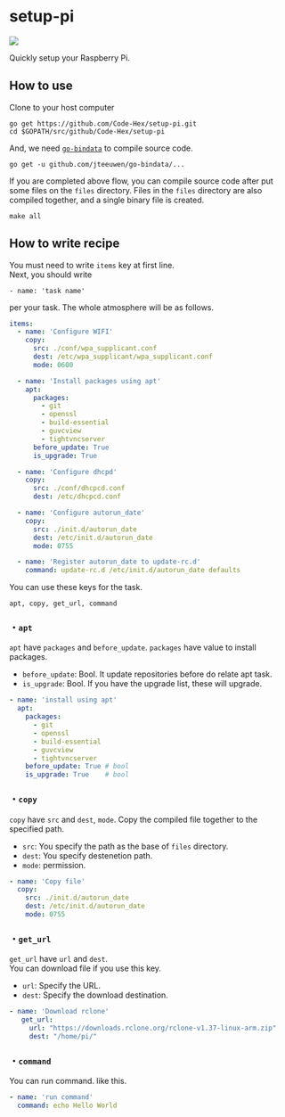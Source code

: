 # setup-pi

![](https://raw.github.com/motdotla/ansible-pi/master/ansible-pi.jpg)

Quickly setup your Raspberry Pi.

## How to use

Clone to your host computer

```
go get https://github.com/Code-Hex/setup-pi.git
cd $GOPATH/src/github/Code-Hex/setup-pi
```

And, we need [`go-bindata`](https://github.com/jteeuwen/go-bindata) to compile source code.

```
go get -u github.com/jteeuwen/go-bindata/...
```

If you are completed above flow, you can compile source code after put some files on the `files` directory. Files in the `files` directory are also compiled together, and a single binary file is created.

```
make all
```

## How to write recipe

You must need to write `items` key at first line.  
Next, you should write

    - name: 'task name'
per your task. The whole atmosphere will be as follows.
```yaml
items:
  - name: 'Configure WIFI'
    copy:
      src: ./conf/wpa_supplicant.conf
      dest: /etc/wpa_supplicant/wpa_supplicant.conf
      mode: 0600

  - name: 'Install packages using apt'
    apt:
      packages:
        - git
        - openssl
        - build-essential 
        - guvcview
        - tightvncserver
      before_update: True
      is_upgrade: True

  - name: 'Configure dhcpd'
    copy:
      src: ./conf/dhcpcd.conf
      dest: /etc/dhcpcd.conf

  - name: 'Configure autorun_date'
    copy:
      src: ./init.d/autorun_date
      dest: /etc/init.d/autorun_date
      mode: 0755

  - name: 'Register autorun_date to update-rc.d'
    command: update-rc.d /etc/init.d/autorun_date defaults
```

You can use these keys for the task.
    
    apt, copy, get_url, command

### ・`apt`
`apt` have `packages` and `before_update`.
`packages` have value to install packages.  
- `before_update`: Bool. It update repositories before do relate apt task.
- `is_upgrade`: Bool. If you have the upgrade list, these will upgrade.

```yaml
- name: 'install using apt'
  apt:
    packages:
      - git
      - openssl
      - build-essential 
      - guvcview
      - tightvncserver
    before_update: True # bool
    is_upgrade: True    # bool
```

### ・`copy`
`copy` have `src` and `dest`, `mode`.
Copy the compiled file together to the specified path.
- `src`: You specify the path as the base of `files` directory.  
- `dest`: You specify destenetion path.
- `mode`: permission.
```yaml
- name: 'Copy file'
  copy:
    src: ./init.d/autorun_date
    dest: /etc/init.d/autorun_date
    mode: 0755
```
### ・`get_url`
`get_url` have `url` and `dest`.  
You can download file if you use this key.
- `url`: Specify the URL.
- `dest`: Specify the download destination.
```yaml
- name: 'Download rclone'
   get_url:
     url: "https://downloads.rclone.org/rclone-v1.37-linux-arm.zip"
     dest: "/home/pi/"
```
### ・`command`
You can run command. like this.
```yaml
- name: 'run command'
  command: echo Hello World
```
